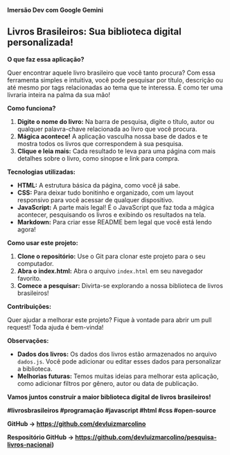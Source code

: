 **Imersão Dev com Google Gemini**
##  Livros Brasileiros: Sua biblioteca digital personalizada!

**O que faz essa aplicação?**

Quer encontrar aquele livro brasileiro que você tanto procura? Com essa ferramenta simples e intuitiva, você pode pesquisar por título, descrição ou até mesmo por tags relacionadas ao tema que te interessa. É como ter uma livraria inteira na palma da sua mão!

**Como funciona?**

1. **Digite o nome do livro:** Na barra de pesquisa, digite o título, autor ou qualquer palavra-chave relacionada ao livro que você procura.
2. **Mágica acontece!** A aplicação vasculha nossa base de dados e te mostra todos os livros que correspondem à sua pesquisa.
3. **Clique e leia mais:** Cada resultado te leva para uma página com mais detalhes sobre o livro, como sinopse e link para compra.

**Tecnologias utilizadas:**

* **HTML:** A estrutura básica da página, como você já sabe.
* **CSS:** Para deixar tudo bonitinho e organizado, com um layout responsivo para você acessar de qualquer dispositivo.
* **JavaScript:** A parte mais legal! É o JavaScript que faz toda a mágica acontecer, pesquisando os livros e exibindo os resultados na tela.
* **Markdown:** Para criar esse README bem legal que você está lendo agora!

**Como usar este projeto:**

1. **Clone o repositório:** Use o Git para clonar este projeto para o seu computador.
2. **Abra o index.html:** Abra o arquivo `index.html` em seu navegador favorito.
3. **Comece a pesquisar:** Divirta-se explorando a nossa biblioteca de livros brasileiros!

**Contribuições:**

Quer ajudar a melhorar este projeto? Fique à vontade para abrir um pull request! Toda ajuda é bem-vinda!

**Observações:**

* **Dados dos livros:** Os dados dos livros estão armazenados no arquivo `dados.js`. Você pode adicionar ou editar esses dados para personalizar a biblioteca.
* **Melhorias futuras:** Temos muitas ideias para melhorar esta aplicação, como adicionar filtros por gênero, autor ou data de publicação.

**Vamos juntos construir a maior biblioteca digital de livros brasileiros!** 

**#livrosbrasileiros #programação #javascript #html #css #open-source**


**GitHub -> https://github.com/devluizmarcolino**

**Respositório GitHub -> https://github.com/devluizmarcolino/pesquisa-livros-nacionai)**



